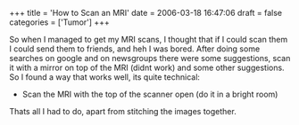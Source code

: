 +++
title = 'How to Scan an MRI'
date = 2006-03-18 16:47:06
draft = false
categories = ['Tumor']
+++

So when I managed to get my MRI scans, I thought that if I could scan them I could send them to friends, and heh I was bored. After doing some searches on google and on newsgroups there were some suggestions, scan it with a mirror on top of the MRI (didnt work) and some other suggestions. So I found a way that works well, its quite technical: 

- Scan the MRI with the top of the scanner open (do it in a bright room)

Thats all I had to do, apart from stitching the images together.

